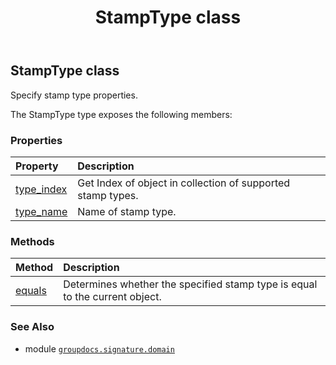﻿---
title: StampType class
second_title: GroupDocs.Signature for Python via .NET API References
description: 
type: docs
url: /python-net/groupdocs.signature.domain/stamptype/
is_root: false
weight: 460
---

## StampType class

Specify stamp type properties.



The StampType type exposes the following members:

### Properties
| Property | Description |
| :- | :- |
| [type_index](/signature/python-net/groupdocs.signature.domain/stamptype/type_index) | Get Index of object in collection of supported stamp types. |
| [type_name](/signature/python-net/groupdocs.signature.domain/stamptype/type_name) | Name of stamp type. |


### Methods
| Method | Description |
| :- | :- |
| [equals](/signature/python-net/groupdocs.signature.domain/stamptype/equals/#groupdocs.signature.domain.StampType) | Determines whether the specified stamp type is equal to the current object. |



### See Also
* module [`groupdocs.signature.domain`](..)
